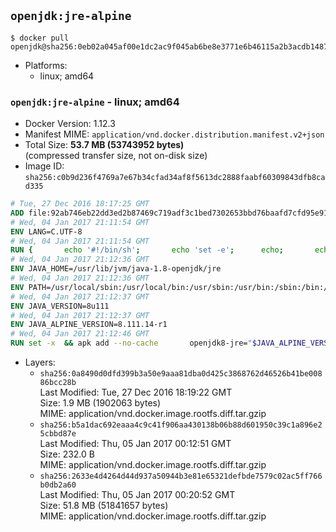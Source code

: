 ## `openjdk:jre-alpine`

```console
$ docker pull openjdk@sha256:0eb02a045af00e1dc2ac9f045ab6be8e3771e6b46115a2b3acdb1487ebe261de
```

-	Platforms:
	-	linux; amd64

### `openjdk:jre-alpine` - linux; amd64

-	Docker Version: 1.12.3
-	Manifest MIME: `application/vnd.docker.distribution.manifest.v2+json`
-	Total Size: **53.7 MB (53743952 bytes)**  
	(compressed transfer size, not on-disk size)
-	Image ID: `sha256:c0b9d236f4769a7e67b34cfad34af8f5613dc2888faabf60309843dfb8cad335`

```dockerfile
# Tue, 27 Dec 2016 18:17:25 GMT
ADD file:92ab746eb22dd3ed2b87469c719adf3c1bed7302653bbd76baafd7cfd95e911e in / 
# Wed, 04 Jan 2017 21:11:54 GMT
ENV LANG=C.UTF-8
# Wed, 04 Jan 2017 21:11:54 GMT
RUN { 		echo '#!/bin/sh'; 		echo 'set -e'; 		echo; 		echo 'dirname "$(dirname "$(readlink -f "$(which javac || which java)")")"'; 	} > /usr/local/bin/docker-java-home 	&& chmod +x /usr/local/bin/docker-java-home
# Wed, 04 Jan 2017 21:12:36 GMT
ENV JAVA_HOME=/usr/lib/jvm/java-1.8-openjdk/jre
# Wed, 04 Jan 2017 21:12:36 GMT
ENV PATH=/usr/local/sbin:/usr/local/bin:/usr/sbin:/usr/bin:/sbin:/bin:/usr/lib/jvm/java-1.8-openjdk/jre/bin:/usr/lib/jvm/java-1.8-openjdk/bin
# Wed, 04 Jan 2017 21:12:37 GMT
ENV JAVA_VERSION=8u111
# Wed, 04 Jan 2017 21:12:37 GMT
ENV JAVA_ALPINE_VERSION=8.111.14-r1
# Wed, 04 Jan 2017 21:12:46 GMT
RUN set -x 	&& apk add --no-cache 		openjdk8-jre="$JAVA_ALPINE_VERSION" 	&& [ "$JAVA_HOME" = "$(docker-java-home)" ]
```

-	Layers:
	-	`sha256:0a8490d0dfd399b3a50e9aaa81dba0d425c3868762d46526b41be00886bcc28b`  
		Last Modified: Tue, 27 Dec 2016 18:19:22 GMT  
		Size: 1.9 MB (1902063 bytes)  
		MIME: application/vnd.docker.image.rootfs.diff.tar.gzip
	-	`sha256:b5a1dac692eaaa4c9c41f906aa430138b06b88d601950c39c1a896e25cbbd87e`  
		Last Modified: Thu, 05 Jan 2017 00:12:51 GMT  
		Size: 232.0 B  
		MIME: application/vnd.docker.image.rootfs.diff.tar.gzip
	-	`sha256:2633e4d4264d44d937a50944b3e81e65321defbde7579c02ac5ff766b0db2a60`  
		Last Modified: Thu, 05 Jan 2017 00:20:52 GMT  
		Size: 51.8 MB (51841657 bytes)  
		MIME: application/vnd.docker.image.rootfs.diff.tar.gzip
